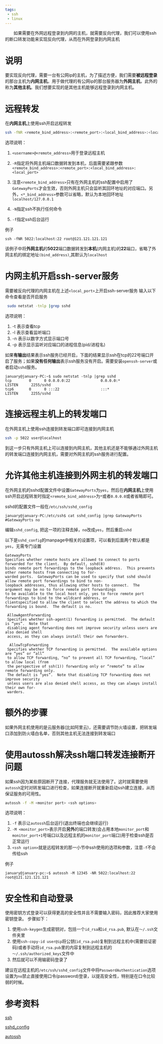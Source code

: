 ```yaml
---
tags:
 - ssh
 - linux
---
```




&emsp;&emsp;如果需要在外网远程登录到内网的主机，就需要反向代理，我们可以使用ssh的断口转发功能来实现反向代理，从而在外网登录到内网主机

# 说明

要实现反向代理，需要一台有公网ip的主机，为了描述方便，我们需要**被远程登录**的那台主机为**内网主机**，用于做代理的有公网ip的那台服务器为**外网主机**，此外的称为**其他主机**。我们想要实现的是其他主机能够远程登录到内网主机。

# 远程转发
在**内网主机**上使用ssh开启远程转发

```bash
ssh -fNR <remote_bind_address>:<remote_port>:<local_bind_address>:<local_port> <username>@<remote_address>
```
选项说明：

1. `<username>@<remote_address>`用于登录远程主机

2. `-R`指定将外网主机端口数据转发到本机，后面需要紧跟参数`<remote_bind_address>:<remote_port>:<local_bind_address>:<local_port>`

3. 注意`<remote_bind_address>`只有在外网主机的ssh配置中启用了`GatewayPorts`才会生效，否则外网主机只会监听其回环地址的对应端口。另外，`<*_bind_address>`参数可以省略，默认为本地回环地址`localhost/127.0.0.1`

4. `-N`指定ssh不执行任何命令

5. `-f`指定ssh后台运行

例子

```shell
ssh -fNR 5022:localhost:22 root@121.121.121.121
```
该例子中将**外网主机**的**5022**端口数据转发到**本机**(内网主机)的**22**端口，省略了外网主机的绑定地址`(bind_address)`,其默认为`localhost`

# 内网主机开启ssh-server服务

需要被反向代理的内网主机在上述`<local_port>`上开启ssh-server服务
输入以下命令查看是否开启服务
```bash
 sudo netstat -tnlp |grep sshd
```
选项说明：
1. -t 表示查看tcp
2. -l 表示查看监听端口
3. -n 表示以数字方式显示端口号
4. -p 表示显示监听对应端口的进程信息(pid/进程名)

如果**有输出**结果表示ssh服务已经开启，下面的结果显示ssh在tcp的22号端口开启了服务；如果**没有任何输出**表示ssh服务没有开启。需要安装`openssh-server`或者启动`sshd`服务。

```shell
january@january-PC:~$ sudo netstat -tnlp |grep sshd
tcp        0      0 0.0.0.0:22              0.0.0.0:*               LISTEN      2255/sshd           
tcp6       0      0 :::22                   :::*                    LISTEN      2255/sshd    
```

# 连接远程主机上的转发端口

在外网主机上使用ssh连接到转发端口即可连接到内网主机

```bash
ssh -p 5022 user@localhost
```
到这一步只有外网主机上可以连接到内网主机，其他主机还是不能够通过外网主机的转发端口连接到内网主机，需要对外网主机的ssh服务进行配置。

# 允许其他主机连接到外网主机的转发端口

在外网主机的sshd配置文件中设置`GatewayPorts`为`yes`，然后在**内网主机**上使用ssh开启远程转发时指定`<remote_bind_address>`为`*`或者`0.0.0.0`或者省略即可。

sshd的配置文件一般在`/etc/ssh/sshd_config`

```shell
january@january-PC:/etc/ssh$ cat sshd_config |grep GatewayPorts
#GatewayPorts no
```
编辑`sshd_config`, 把这一项的注释去掉，`no`改成`yes`，然后重启`sshd`

以下是`sshd_config`的manpage中相关的设置项，可以看到后面两个默认都是`yes`，无需专门设置
```
GatewayPorts
Specifies whether remote hosts are allowed to connect to ports forwarded for the client.  By default, sshd(8)
binds remote port forwardings to the loopback address.  This prevents other remote hosts from connecting to for‐
warded ports.  GatewayPorts can be used to specify that sshd should allow remote port forwardings to bind to non-
loopback addresses, thus allowing other hosts to connect.  The argument may be no to force remote port forwardings
to be available to the local host only, yes to force remote port forwardings to bind to the wildcard address, or
clientspecified to allow the client to select the address to which the forwarding is bound.  The default is no.

 AllowAgentForwarding
 Specifies whether ssh-agent(1) forwarding is permitted.  The default is “yes”.  Note that
 disabling agent forwarding does not improve security unless users are also denied shell
 access, as they can always install their own forwarders.
 
  AllowTcpForwarding
 Specifies whether TCP forwarding is permitted.  The available options are “yes” or “all”
 to allow TCP forwarding, “no” to prevent all TCP forwarding, “local” to allow local (from
 the perspective of ssh(1)) forwarding only or “remote” to allow remote forwarding only.
 The default is “yes”.  Note that disabling TCP forwarding does not improve security
 unless users are also denied shell access, as they can always install their own for‐
 warders.
```

# 额外的步骤

如果外网主机使用的是云服务器(比如阿里云)，还需要调节防火墙设置，把转发端口添加到防火墙白名单，否则其他主机无法连接到转发端口

# 使用autossh解决ssh端口转发连接断开问题

如果ssh因为某些原因断开了连接，代理服务就无法使用了。这时就需要使用`autossh`定时对转发端口进行检查，如果连接断开就重新启动ssh建立连接，从而保证服务的可用性。
```bash
autossh -f -M <monitor port> <ssh options>
```
选项说明：

1. `-f` 表示让`autossh`后台运行(退出终端也会继续运行)
2. `-M <monitor_port>`表示开启**另外**的端口转发(会占用本地`monitor_port`和`monitor_port+1`号端口以及远程主机的`monitor_port`端口)用于检查ssh是否正常运行
3. `<ssh option>`就是远程转发的那一小节中ssh使用的选项和参数，注意`-f`不会传给ssh

例子
```shell
january@january-pc:~$ autossh -M 12345 -NR 5022:localhost:22 root@121.121.121.121
```

# 安全性和自动登录

使用密钥方式登录可以获得更高的安全性并且不需要输入密码，因此推荐大家使用密钥登录。
步骤如下：
1. 使用`ssh-keygen`生成密钥对，包括一个`id_rsa`和`id_rsa.pub`, 默认在`～/.ssh`文件夹里
2. 使用`ssh-copy-id user@ip`将公钥(`id_rsa.pub`)复制到远程主机中(需要验证密码)或者手动将`id_rsa.pub`里的内容复制到远程主机的`～/.ssh/authorized_keys`文件中
3. 然后就可以不用输密码登录了

建议在远程主机的`/etc/ssh/sshd_config`文件中将`PasswordAuthentication`选项设置为`no`禁止直接使用口令(password)登录，以提高安全性，特别是在口令比较弱的时候。

# 参考资料
[ssh](http://www.man7.org/linux/man-pages/man1/ssh.1.html)

[sshd_config](http://man7.org/linux/man-pages/man5/sshd_config.5.html)

[autossh](https://linux.die.net/man/1/autossh)